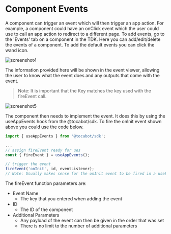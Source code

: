 # Component Events

A component can trigger an event which will then trigger an app action. For example, a component could have an onClick event which the user could use to call an app action to redirect to a different page.
To add events, go to the 'Events' tab on a component in the TDK. Here you can add/edit/delete the events of a component. To add the default events you can click the wand icon.

![screenshot4](https://docs.toca.io/hs-fs/hubfs/book%20of%20toca%20images/IPL/IPL%20TDK/screenshot4.png?width=688&name=screenshot4.png) 

 
The information provided here will be shown in the event viewer, allowing the user to know what the event does and any outputs that come with the event.
>  Note: It is important that the Key matches the key used with the fireEvent call.

![screenshot5](https://docs.toca.io/hs-fs/hubfs/book%20of%20toca%20images/IPL/IPL%20TDK/screenshot5.png?width=688&name=screenshot5.png) 

 
The component then needs to implement the event. It does this by using the useAppEvents hook from the @tocabot/sdk. To fire the onInit event shown above you could use the code below.

```typescript
import { useAppEvents } from '@tocabot/sdk';

...
// assign fireEvent ready for ues
const { fireEvent } = useAppEvents();

// trigger the event
fireEvent('onInit', id, eventListener);
// Note: Usually makes sense for the onInit event to be fired in a useEffect

```

The fireEvent function parameters are:
- Event Name 
    - The key that you entered when adding the event
- ID
    - The ID of the component
- Additional Parameters
    - Any payload of the event can then be given in the order that was set
    - There is no limit to the number of additional parameters

 
